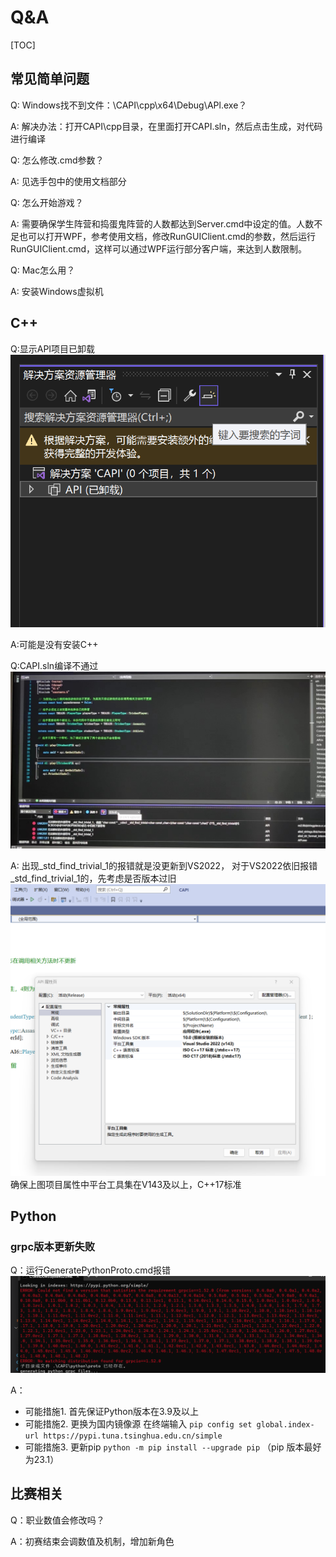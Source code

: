 # Q&A
[TOC]

## 常见简单问题

Q: Windows找不到文件：\CAPI\cpp\x64\Debug\APl.exe？

A: 
解决办法：打开CAPI\cpp目录，在里面打开CAPI.sln，然后点击生成，对代码进行编译


Q: 怎么修改.cmd参数？

A:
 见选手包中的使用文档部分


Q: 怎么开始游戏？

A: 
需要确保学生阵营和捣蛋鬼阵营的人数都达到Server.cmd中设定的值。人数不足也可以打开WPF，参考使用文档，修改RunGUIClient.cmd的参数，然后运行RunGUIClient.cmd，这样可以通过WPF运行部分客户端，来达到人数限制。


Q: Mac怎么用？

A:
安装Windows虚拟机

## C++ 

Q:显示API项目已卸载
![Nocplus](.\resource\Nocplus.png)

A:可能是没有安装C++

Q:CAPI.sln编译不通过
![std_find_trivial](.\resource\std_find_trivial.jpg)

A:
出现_std_find_trivial_1的报错就是没更新到VS2022，
对于VS2022依旧报错_std_find_trivial_1的，先考虑是否版本过旧
![项目属性](.\resource\项目属性.png)
确保上图项目属性中平台工具集在V143及以上，C++17标准

## Python 

### grpc版本更新失败

Q：运行GeneratePythonProto.cmd报错
![grpcUpdate](.\resource\Q&A_grpc.png)

A：
- 可能措施1.
        首先保证Python版本在3.9及以上
- 可能措施2. 更换为国内镜像源
        在终端输入 
        `pip config set global.index-url https://pypi.tuna.tsinghua.edu.cn/simple`
- 可能措施3. 更新pip
        `python -m pip install --upgrade pip` （pip 版本最好为23.1）

## 比赛相关
Q：职业数值会修改吗？

A：初赛结束会调数值及机制，增加新角色